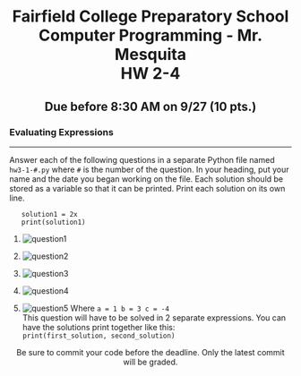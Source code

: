 <h1 align="center">
    Fairfield College Preparatory School<br>
    Computer Programming - Mr. Mesquita<br>
    HW 2-4
</h1>

<h2 align="center">Due before 8:30 AM on 9/27 (10 pts.)</h2>

### Evaluating Expressions
---

Answer each of the following questions in a separate Python file named `hw3-1-#.py` where `#` is the number of the question. In your heading, put your name and the date you began working on the file. Each solution should be stored as a variable so that it can be printed. Print each solution on its own line.
```
   solution1 = 2x
   print(solution1)
```
1. ![question1](https://i.imgur.com/qu3AiIC.png)

2. ![question2](https://i.imgur.com/gPWc59A.png)

3. ![question3](https://i.imgur.com/c0V8MtP.png)

4. ![question4](https://i.imgur.com/ItuNw5Y.png)

5. ![question5](https://i.imgur.com/w5E80e8.png)    Where `a = 1 b = 3 c = -4`\
   This question will have to be solved in 2 separate expressions. You can have the solutions print together like this:\
   `print(first_solution, second_solution)`

<p align="center">Be sure to commit your code before the deadline. Only the latest commit will be graded.</p>
